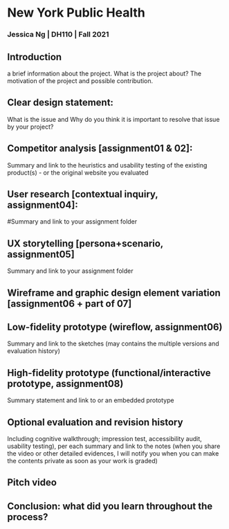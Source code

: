 # New York Public Health 

### Jessica Ng | DH110 | Fall 2021

## Introduction

a brief information about the project. What is the project about? The motivation of the project and possible contribution.

## Clear design statement:

What is the issue and Why do you think it is important to resolve that issue by your project?

## Competitor analysis [assignment01 & 02]:

 Summary and link to the heuristics and usability testing of the existing product(s) - or the original website you evaluated

## User research [contextual inquiry, assignment04]:

#Summary and link to your assignment folder

## UX storytelling [persona+scenario, assignment05]

Summary and link to your assignment folder

## Wireframe and graphic design element variation [assignment06 + part of 07]

## Low-fidelity prototype (wireflow, assignment06)

Summary and link to the sketches (may contains the multiple versions and evaluation history)

## High-fidelity prototype (functional/interactive prototype, assignment08)

Summary statement and link to or an embedded prototype

## Optional evaluation and revision history

Including cognitive walkthrough; impression test, accessibility audit, usability testing), per each summary and link to the notes (when you share the video or other detailed evidences, I will notify you when you can make the contents private as soon as your work is graded)

## Pitch video

## Conclusion: what did you learn throughout the process?
